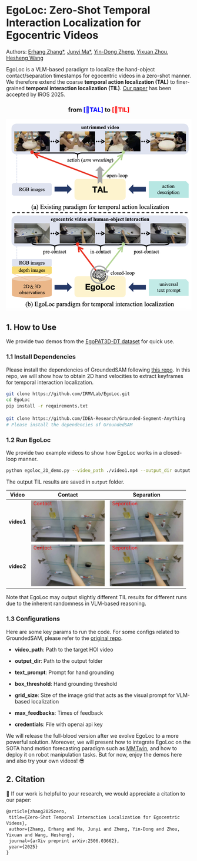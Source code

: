 # EgoLoc: Zero-Shot Temporal Interaction Localization for Egocentric Videos

Authors: [Erhang Zhang*](https://scholar.google.com/citations?user=j1mUqHEAAAAJ&hl=en), [Junyi Ma*](https://github.com/BIT-MJY), [Yin-Dong Zheng](https://dblp.org/pid/249/8371.html), [Yixuan Zhou](https://ieeexplore.ieee.org/author/37089460430), [Hesheng Wang](https://scholar.google.com/citations?user=q6AY9XsAAAAJ&hl)

EgoLoc is a VLM-based paradigm to localize the hand-object contact/separation timestamps for egocentric videos in a zero-shot manner. We therefore extend the coarse **temporal action localization (TAL)** to finer-grained **temporal interaction localization (TIL)**. [Our paper](https://arxiv.org/abs/2506.03662) has been accepted by IROS 2025.

<div align="center">
 <h3>
 from <font color="blue">[🧭TAL]</font> to <font color="red">[🎯TIL]</font>
 </h3>

 <img src="TAL_TIL.png" alt="TAL to TIL Diagram" width="600" />
</div>

## 1. How to Use

We provide two demos from the [EgoPAT3D-DT dataset](https://github.com/oppo-us-research/USST) for quick use.

### 1.1 Install Dependencies 

Please install the dependencies of GroundedSAM following [this repo](https://github.com/IDEA-Research/Grounded-Segment-Anything). In this repo, we will show how to obtain 2D hand velocities to extract keyframes for temporal interaction localization. 

```bash
git clone https://github.com/IRMVLab/EgoLoc.git
cd EgoLoc
pip install -r requirements.txt

git clone https://github.com/IDEA-Research/Grounded-Segment-Anything
# Please install the dependencies of GroundedSAM
```

### 1.2 Run EgoLoc

We provide two example videos to show how EgoLoc works in a closed-loop manner. 

```bash
python egoloc_2D_demo.py --video_path ./video1.mp4 --output_dir output --config Grounded-Segment-Anything/GroundingDINO/groundingdino/config/GroundingDINO_SwinT_OGC.py --grounded_checkpoint Grounded-Segment-Anything/groundingdino_swint_ogc.pth --sam_checkpoint Grounded-Segment-Anything/sam_vit_h_4b8939.pth --bert_base_uncased_path  Grounded-Segment-Anything/bert-base-uncased/ --text_prompt hand --box_threshold 0.3 --text_threshold 0.25 --device cuda --credentials auth.env --action "Grasping the object" --grid_size 3 --max_feedbacks 1
```
The output TIL results are saved in `output` folder.

| Video                | Contact                          | Separation                        |
|----------------------|----------------------------------|-----------------------------------|
| **video1** | <img src="output/video1_contact_frame.png" width="200" style="padding: 0; border: none;" /> | <img src="output/video1_separation_frame.png" width="200" style="padding: 0; border: none;" /> |
| **video2** | <img src="output/video2_contact_frame.png" width="200" style="padding: 0; border: none;" /> | <img src="output/video1_separation_frame.png" width="200" style="padding: 0; border: none;" /> |

Note that EgoLoc may output slightly different TIL results for different runs due to the inherent randomness in VLM-based reasoning.



### 1.3 Configurations

Here are some key params to run the code. For some configs related to GroundedSAM, please refer to the [original repo](https://github.com/IDEA-Research/Grounded-Segment-Anything).

* **video_path**: Path to the target HOI video

* **output_dir**: Path to the output folder

* **text_prompt**: Prompt for hand grounding

* **box_threshold**: Hand grounding threshold

* **grid_size**: Size of the image grid that acts as the visual prompt for VLM-based localization

* **max_feedbacks**: Times of feedback

* **credentials**: File with openai api key


We will release the full-blood version after we evolve EgoLoc to a more powerful solution. Moreover, we will present how to integrate EgoLoc on the SOTA hand motion forecasting paradigm such as [MMTwin](https://github.com/IRMVLab/MMTwin), and how to deploy it on robot manipulation tasks. But for now, enjoy the demos here and also try your own videos! 😎

## 2. Citation

🤝 If our work is helpful to your research, we would appreciate a citation to our paper:

```
@article{zhang2025zero,
 title={Zero-Shot Temporal Interaction Localization for Egocentric Videos},
 author={Zhang, Erhang and Ma, Junyi and Zheng, Yin-Dong and Zhou, Yixuan and Wang, Hesheng},
 journal={arXiv preprint arXiv:2506.03662},
 year={2025}
}
```

